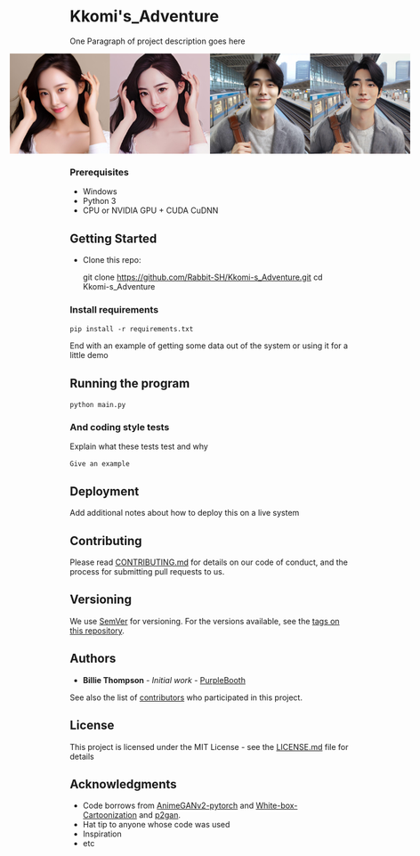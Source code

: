 # Kkomi's_Adventure

One Paragraph of project description goes here


<div style="display: flex; justify-content: center;">
    <img src="images/AnimeGANv2/woman2_origin.jpg" alt="Animeganv2_woman2" width="180" height="180" />
    <img src="images/AnimeGANv2/woman2.jpg" alt="Animeganv2_woman2"width="180" height="180" />
    <img src="images/AnimeGANv2/man2_origin.jpg" alt="Animeganv2_man2" width="180" height="180" />
    <img src="images/AnimeGANv2/man2.jpg" alt="Animeganv2_man2"width="180" height="180" />
</div>

### Prerequisites

- Windows
- Python 3
- CPU or NVIDIA GPU + CUDA CuDNN

## Getting Started

- Clone this repo:

    git clone https://github.com/Rabbit-SH/Kkomi-s_Adventure.git
    cd Kkomi-s_Adventure

### Install requirements

    pip install -r requirements.txt

End with an example of getting some data out of the system or using it for a little demo

## Running the program


    python main.py 


### And coding style tests

Explain what these tests test and why


    Give an example


## Deployment

Add additional notes about how to deploy this on a live system


## Contributing

Please read [CONTRIBUTING.md](https://gist.github.com/PurpleBooth/b24679402957c63ec426) for details on our code of conduct, and the process for submitting pull requests to us.

## Versioning

We use [SemVer](http://semver.org/) for versioning. For the versions available, see the [tags on this repository](https://github.com/your/project/tags). 

## Authors

* **Billie Thompson** - *Initial work* - [PurpleBooth](https://github.com/PurpleBooth)

See also the list of [contributors](https://github.com/your/project/contributors) who participated in this project.

## License

This project is licensed under the MIT License - see the [LICENSE.md](LICENSE.md) file for details

## Acknowledgments
* Code borrows from [AnimeGANv2-pytorch](https://github.com/bryandlee/animegan2-pytorch) and [White-box-Cartoonization](https://github.com/SystemErrorWang/White-box-Cartoonization) and [p2gan](https://github.com/i-evi/p2gan). 
* Hat tip to anyone whose code was used
* Inspiration
* etc
